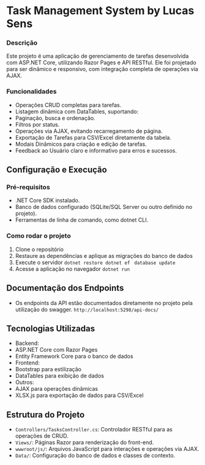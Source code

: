# Task Management System by Lucas Sens
### Descrição
Este projeto é uma aplicação de gerenciamento de tarefas desenvolvida com ASP.NET Core, utilizando Razor Pages e API RESTful. Ele foi projetado para ser dinâmico e responsivo, com integração completa de operações via AJAX.

### Funcionalidades
- Operações CRUD completas para tarefas.
- Listagem dinâmica com DataTables, suportando:
- Paginação, busca e ordenação.
- Filtros por status.
- Operações via AJAX, evitando recarregamento de página.
- Exportação de Tarefas para CSV/Excel diretamente da tabela.
- Modais Dinâmicos para criação e edição de tarefas.
- Feedback ao Usuário claro e informativo para erros e sucessos.

## Configuração e Execução
### Pré-requisitos
- .NET Core SDK instalado.
- Banco de dados configurado (SQLite/SQL Server ou outro definido no projeto).
- Ferramentas de linha de comando, como dotnet CLI.

### Como rodar o projeto
1. Clone o repositório
2. Restaure as dependências e aplique as migrações do banco de dados
3. Execute o servidor
`dotnet restore dotnet ef `
`database update`
4. Acesse a aplicação no navegador
`dotnet run`

## Documentação dos Endpoints
- Os endpoints da API estão documentados diretamente no projeto pela utilização do swagger.
`http://localhost:5298/api-docs/`

## Tecnologias Utilizadas
- Backend:
 - 	ASP.NET Core com Razor Pages
 - 	Entity Framework Core para o banco de dados
- Frontend:
 - 	Bootstrap para estilização
 - 	DataTables para exibição de dados
- Outros:
 - 	AJAX para operações dinâmicas
 - 	XLSX.js para exportação de dados para 	CSV/Excel

## Estrutura do Projeto
- `Controllers/TasksController.cs`: Controlador RESTful para as operações de CRUD.
- `Views/`: Páginas Razor para renderização do front-end.
- `wwwroot/js/`: Arquivos JavaScript para interações e operações via AJAX.
- `Data/`: Configuração do banco de dados e classes de contexto.
